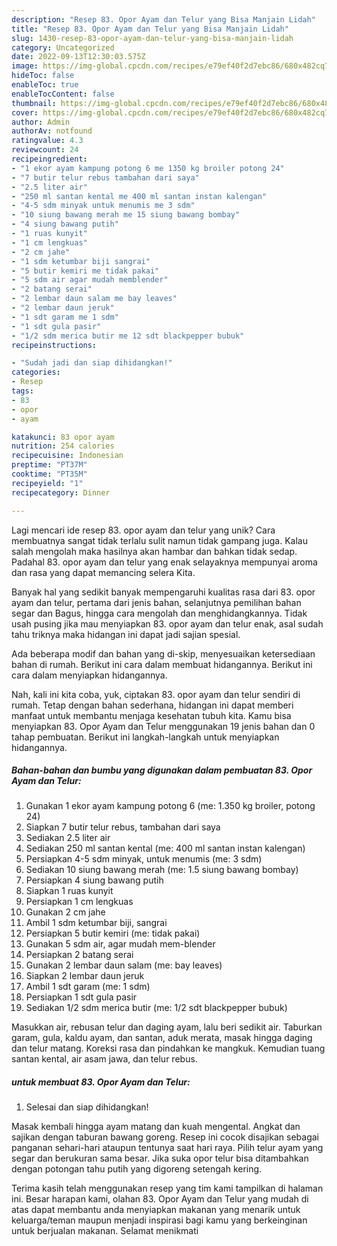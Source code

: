 ```yaml
---
description: "Resep 83. Opor Ayam dan Telur yang Bisa Manjain Lidah"
title: "Resep 83. Opor Ayam dan Telur yang Bisa Manjain Lidah"
slug: 1430-resep-83-opor-ayam-dan-telur-yang-bisa-manjain-lidah
category: Uncategorized
date: 2022-09-13T12:30:03.575Z
image: https://img-global.cpcdn.com/recipes/e79ef40f2d7ebc86/680x482cq70/83-opor-ayam-dan-telur-foto-resep-utama.jpg
hideToc: false
enableToc: true
enableTocContent: false
thumbnail: https://img-global.cpcdn.com/recipes/e79ef40f2d7ebc86/680x482cq70/83-opor-ayam-dan-telur-foto-resep-utama.jpg
cover: https://img-global.cpcdn.com/recipes/e79ef40f2d7ebc86/680x482cq70/83-opor-ayam-dan-telur-foto-resep-utama.jpg
author: Admin
authorAv: notfound
ratingvalue: 4.3
reviewcount: 24
recipeingredient:
- "1 ekor ayam kampung potong 6 me 1350 kg broiler potong 24"
- "7 butir telur rebus tambahan dari saya"
- "2.5 liter air"
- "250 ml santan kental me 400 ml santan instan kalengan"
- "4-5 sdm minyak untuk menumis me 3 sdm"
- "10 siung bawang merah me 15 siung bawang bombay"
- "4 siung bawang putih"
- "1 ruas kunyit"
- "1 cm lengkuas"
- "2 cm jahe"
- "1 sdm ketumbar biji sangrai"
- "5 butir kemiri me tidak pakai"
- "5 sdm air agar mudah memblender"
- "2 batang serai"
- "2 lembar daun salam me bay leaves"
- "2 lembar daun jeruk"
- "1 sdt garam me 1 sdm"
- "1 sdt gula pasir"
- "1/2 sdm merica butir me 12 sdt blackpepper bubuk"
recipeinstructions:

- "Sudah jadi dan siap dihidangkan!"
categories:
- Resep
tags:
- 83
- opor
- ayam

katakunci: 83 opor ayam 
nutrition: 254 calories
recipecuisine: Indonesian
preptime: "PT37M"
cooktime: "PT35M"
recipeyield: "1"
recipecategory: Dinner

---
```





Lagi mencari ide resep 83. opor ayam dan telur yang unik? Cara membuatnya sangat tidak terlalu sulit namun tidak gampang juga. Kalau salah mengolah maka hasilnya akan hambar dan bahkan tidak sedap. Padahal 83. opor ayam dan telur yang enak selayaknya mempunyai aroma dan rasa yang dapat memancing selera Kita.





Banyak hal yang sedikit banyak mempengaruhi kualitas rasa dari 83. opor ayam dan telur, pertama dari jenis bahan, selanjutnya pemilihan bahan segar dan Bagus, hingga cara mengolah dan menghidangkannya. Tidak usah pusing jika mau menyiapkan 83. opor ayam dan telur enak,      asal sudah tahu triknya maka hidangan ini dapat jadi sajian spesial.














Ada beberapa modif dan bahan yang di-skip, menyesuaikan ketersediaan bahan di rumah. Berikut ini cara dalam membuat hidangannya. Berikut ini cara dalam menyiapkan hidangannya.






Nah, kali ini kita coba, yuk, ciptakan 83. opor ayam dan telur sendiri di rumah. Tetap dengan bahan sederhana, hidangan ini dapat memberi manfaat untuk membantu menjaga kesehatan tubuh kita. Kamu bisa menyiapkan 83. Opor Ayam dan Telur menggunakan 19 jenis bahan dan 0 tahap pembuatan. Berikut ini langkah-langkah untuk menyiapkan hidangannya.

<!--inarticleads1-->

##### Bahan-bahan dan bumbu yang digunakan dalam pembuatan 83. Opor Ayam dan Telur:

1. Gunakan 1 ekor ayam kampung potong 6 (me: 1.350 kg broiler, potong 24)
1. Siapkan 7 butir telur rebus, tambahan dari saya
1. Sediakan 2.5 liter air
1. Sediakan 250 ml santan kental (me: 400 ml santan instan kalengan)
1. Persiapkan 4-5 sdm minyak, untuk menumis (me: 3 sdm)
1. Sediakan 10 siung bawang merah (me: 1.5 siung bawang bombay)
1. Persiapkan 4 siung bawang putih
1. Siapkan 1 ruas kunyit
1. Persiapkan 1 cm lengkuas
1. Gunakan 2 cm jahe
1. Ambil 1 sdm ketumbar biji, sangrai
1. Persiapkan 5 butir kemiri (me: tidak pakai)
1. Gunakan 5 sdm air, agar mudah mem-blender
1. Persiapkan 2 batang serai
1. Gunakan 2 lembar daun salam (me: bay leaves)
1. Siapkan 2 lembar daun jeruk
1. Ambil 1 sdt garam (me: 1 sdm)
1. Persiapkan 1 sdt gula pasir
1. Sediakan 1/2 sdm merica butir (me: 1/2 sdt blackpepper bubuk)


Masukkan air, rebusan telur dan daging ayam, lalu beri sedikit air. Taburkan garam, gula, kaldu ayam, dan santan, aduk merata, masak hingga daging dan telur matang. Koreksi rasa dan pindahkan ke mangkuk. Kemudian tuang santan kental, air asam jawa, dan telur rebus. 

<!--inarticleads2-->

#####  untuk membuat 83. Opor Ayam dan Telur:


1. Selesai dan siap dihidangkan!

Masak kembali hingga ayam matang dan kuah mengental. Angkat dan sajikan dengan taburan bawang goreng. Resep ini cocok disajikan sebagai panganan sehari-hari ataupun tentunya saat hari raya. Pilih telur ayam yang segar dan berukuran sama besar. Jika suka opor telur bisa ditambahkan dengan potongan tahu putih yang digoreng setengah kering. 

Terima kasih telah menggunakan resep yang tim kami tampilkan di halaman ini. Besar harapan kami, olahan 83. Opor Ayam dan Telur yang mudah di atas dapat membantu anda menyiapkan makanan yang menarik untuk keluarga/teman maupun menjadi inspirasi bagi kamu yang berkeinginan untuk berjualan makanan. Selamat menikmati
